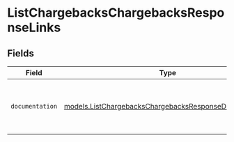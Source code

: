 # ListChargebacksChargebacksResponseLinks


## Fields

| Field                                                                                                                  | Type                                                                                                                   | Required                                                                                                               | Description                                                                                                            |
| ---------------------------------------------------------------------------------------------------------------------- | ---------------------------------------------------------------------------------------------------------------------- | ---------------------------------------------------------------------------------------------------------------------- | ---------------------------------------------------------------------------------------------------------------------- |
| `documentation`                                                                                                        | [models.ListChargebacksChargebacksResponseDocumentation](../models/listchargebackschargebacksresponsedocumentation.md) | :heavy_check_mark:                                                                                                     | The URL to the generic Mollie API error handling guide.                                                                |